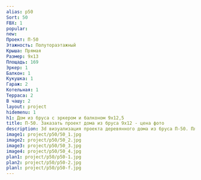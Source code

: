 ```yaml
---
alias: p50
Sort: 50
FBX: 1
popular: 
new: 
Проект: П-50
Этажность: Полутораэтажный
Крыша: Прямая
Размер: 9х13
Площадь: 169
Эркер: 1
Балкон: 1
Кукушка: 1
Гараж: 2
Котельная: 1
Терраса: 2
В чашу: 2
layout: project
hidemenu: 1
h1: Дом из бруса с эркером и балконом 9х12,5
title: П-50. Заказать проект дома из бруса 9х12 - цена фото
description: 3d визуализация проекта деревянного дома из бруса П-50. Площадь 169 м2, размер 9х12. Вы можете внести любые изменения в проект.
image1: project/p50/50_1.jpg
image2: project/p50/50_2.jpg
image3: project/p50/50_3.jpg
image4: project/p50/50_4.jpg
plan1: project/p50/p50-1.jpg
plan2: project/p50/p50-2.jpg
planl: project/p50/p50-f.jpg
---
```

